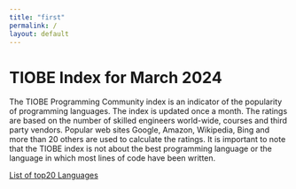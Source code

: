 ```yaml
---
title: "first"
permalink: /
layout: default
---
```


# TIOBE Index for March 2024
The TIOBE Programming Community index is an indicator of the popularity of programming  languages. The index is updated once a month. The ratings are based on the number of  skilled engineers world-wide, courses and third party vendors. Popular web sites Google, Amazon, Wikipedia, Bing and more than 20 others are used to calculate the ratings. It is important to note that the TIOBE index is not about the best programming language or the language in which most lines of code have been written. 

[List of top20 Languages](list.md)
